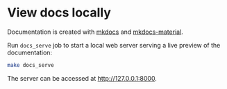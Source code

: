 # View docs locally

Documentation is created with [mkdocs](https://www.mkdocs.org/) and [mkdocs-material](https://squidfunk.github.io/mkdocs-material/).

Run `docs_serve` job to start a local web server serving a live preview of the documentation:

```bash
make docs_serve
```

The server can be accessed at <http://127.0.0.1:8000>.
